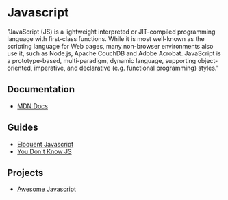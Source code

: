 # Javascript

"JavaScript (JS) is a lightweight interpreted or JIT-compiled programming language with first-class functions. While it is most well-known as the scripting language for Web pages, many non-browser environments also use it, such as Node.js, Apache CouchDB and Adobe Acrobat. JavaScript is a prototype-based, multi-paradigm, dynamic language, supporting object-oriented, imperative, and declarative (e.g. functional programming) styles."

## Documentation

- [MDN Docs](https://developer.mozilla.org/en-US/docs/Web/JavaScript)

## Guides

- [Eloquent Javascript](http://eloquentjavascript.net/)
- [You Don't Know JS](https://github.com/getify/You-Dont-Know-JS)

## Projects

- [Awesome Javascript](https://github.com/sorrycc/awesome-javascript)
